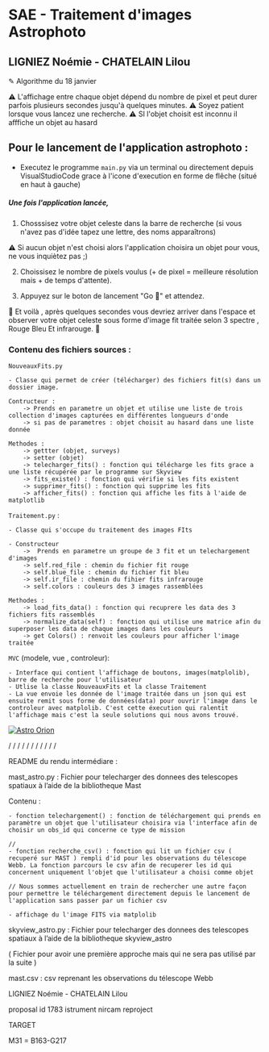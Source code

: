 # SAE - Traitement d'images Astrophoto
## LIGNIEZ Noémie - CHATELAIN Lilou
✎ Algorithme du 18 janvier 


⚠ L'affichage entre chaque objet dépend du nombre de pixel et peut durer parfois plusieurs secondes jusqu'à quelques minutes.
⚠ Soyez patient lorsque vous lancez une recherche.
⚠ SI l'objet choisit est inconnu il afffiche un objet au hasard


## Pour le lancement de l'application astrophoto :

- Executez le programme ```main.py``` via un terminal ou directement depuis VisualStudioCode grace à l'icone d'execution en forme de flêche (situé en haut à gauche)

##### Une fois l'application lancée,

1. Chosssisez votre objet celeste dans la barre de recherche (si vous n'avez pas d'idée tapez une lettre, des noms apparaîtrons)

⚠ Si aucun objet n'est choisi alors l'application choisira un objet pour vous, ne vous inquiètez pas ;)

2. Choissisez le nombre de pixels voulus (+ de pixel = meilleure résolution mais + de temps d'attente).

3. Appuyez sur le boton de lancement "Go 🚀" et attendez.

🚀 Et voilà , après quelques secondes vous devriez arriver dans l'espace et observer votre objet celeste sous forme d'image fit traitée selon 3 spectre , Rouge Bleu Et infrarouge. 🚀

### Contenu des fichiers sources :

```NouveauxFits.py ```

    - Classe qui permet de créer (télécharger) des fichiers fit(s) dans un dossier image.

    Contructeur : 
        -> Prends en parametre un objet et utilise une liste de trois collection d'images capturées en différentes longueurs d'onde
        -> si pas de parametres : objet choisit au hasard dans une liste donnée

    Methodes :
        -> gettter (objet, surveys)
        -> setter (objet)
        -> telecharger_fits() : fonction qui télécharge les fits grace a une liste récupérée par le programme sur Skyview
        -> fits_existe() : fonction qui vérifie si les fits existent
        -> supprimer_fits() : fonction qui supprime les fits
        -> afficher_fits() : fonction qui affiche les fits à l'aide de matplotlib


```Traitement.py``` :

    - Classe qui s'occupe du traitement des images FIts

    - Constructeur 
        ->  Prends en parametre un groupe de 3 fit et un telechargement d'images
        -> self.red_file : chemin du fichier fit rouge
        -> self.blue_file : chemin du fichier fit bleu
        -> self.ir_file : chemin du fihier fits infrarouge
        -> self.colors : couleurs des 3 images rassemblées

    Methodes :
        -> load_fits_data() : fonction qui recuprere les data des 3 fichiers fits rassemblés
        -> normalize_data(self) : fonction qui utilise une matrice afin du superposer les data de chaque images dans les couleurs
        -> get Colors() : renvoit les couleurs pour afficher l'image traitée

```MVC``` (modele, vue , controleur):

    - Interface qui contient l'affichage de boutons, images(matplolib), barre de recherche pour l'utilisateur
    - Utlise la classe NouveauxFits et la classe Traitement
    - La vue envoie les donnée de l'image traitée dans un json qui est ensuite remit sous forme de données(data) pour ouvrir l'image dans le controleur avec matplolib. C'est cette éxecution qui ralentit l'affichage mais c'est la seule solutions qui nous avons trouvé.




[![Astro Orion](https://preview.redd.it/91nf9brtt8zd1.jpeg?auto=webp&s=5be84d3f0800042c8f2fc88ec75b35aad8aee2a6)](https://preview.redd.it/91nf9brtt8zd1.jpeg?auto=webp&s=5be84d3f0800042c8f2fc88ec75b35aad8aee2a6)

/
/
/
/
/
/
/
/
/
/
/

README du rendu intermédiare :

mast_astro.py : Fichier pour telecharger des donnees des telescopes spatiaux à l’aide de la bibliotheque Mast 

Contenu : 

    - fonction telechargement() : fonction de téléchargement qui prends en paramètre un objet que l'utilisateur choisira via l'interface afin de choisir un obs_id qui concerne ce type de mission

    // 
    - fonction recherche_csv() : fonction qui lit un fichier csv ( recuperé sur MAST ) rempli d'id pour les observations du télescope Webb. La fonction parcours le csv afin de recuperer les id qui concernent uniquement l'objet que l'utilisateur a choisi comme objet 

    // Nous sommes actuellement en train de rechercher une autre façon pour permettre le téléchargement directement depuis le lancement de l'application sans passer par un fichier csv

    - affichage du l'image FITS via matplolib


skyview_astro.py : Fichier pour telecharger des donnees des telescopes spatiaux à l’aide de la bibliotheque skyview_astro

( Fichier pour avoir une première approche mais qui ne sera pas utilisé par la suite )

mast.csv : csv reprenant les observations du télescope Webb

LIGNIEZ Noémie - CHATELAIN Lilou

proposal id 1783 
istrument nircam
reproject






TARGET 

M31 = B163-G217



